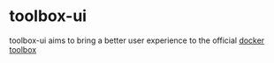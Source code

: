 # toolbox-ui
toolbox-ui aims to bring a better user experience to the official [docker toolbox](https://github.com/docker/toolbox) 

